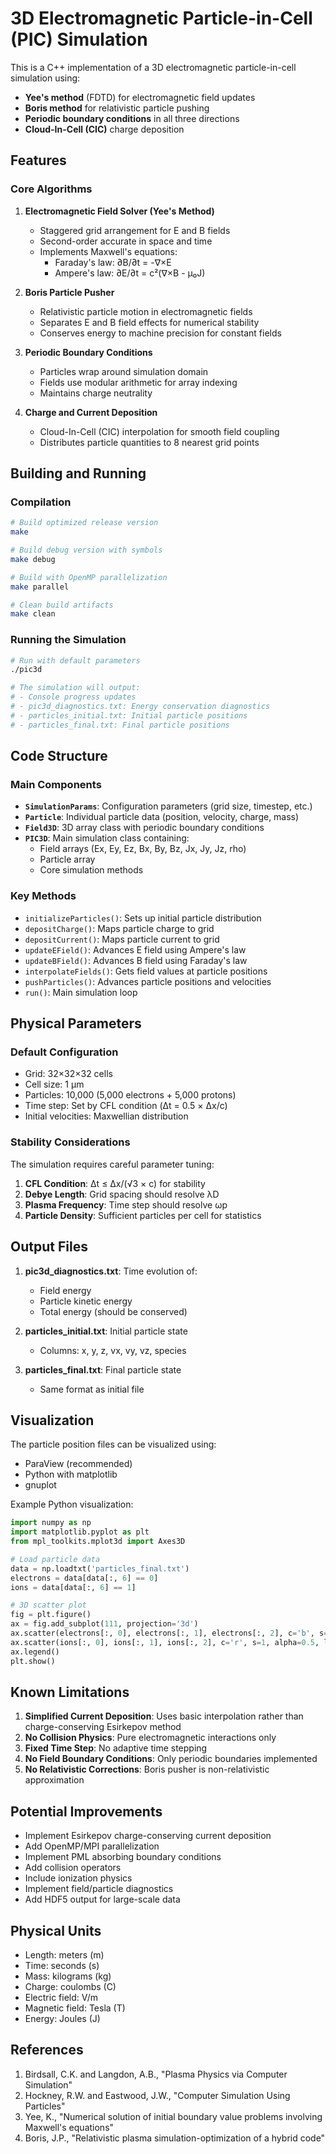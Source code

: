 # 3D Electromagnetic Particle-in-Cell (PIC) Simulation

This is a C++ implementation of a 3D electromagnetic particle-in-cell simulation using:
- **Yee's method** (FDTD) for electromagnetic field updates
- **Boris method** for relativistic particle pushing
- **Periodic boundary conditions** in all three directions
- **Cloud-In-Cell (CIC)** charge deposition

## Features

### Core Algorithms

1. **Electromagnetic Field Solver (Yee's Method)**
   - Staggered grid arrangement for E and B fields
   - Second-order accurate in space and time
   - Implements Maxwell's equations:
     - Faraday's law: ∂B/∂t = -∇×E
     - Ampere's law: ∂E/∂t = c²(∇×B - μ₀J)

2. **Boris Particle Pusher**
   - Relativistic particle motion in electromagnetic fields
   - Separates E and B field effects for numerical stability
   - Conserves energy to machine precision for constant fields

3. **Periodic Boundary Conditions**
   - Particles wrap around simulation domain
   - Fields use modular arithmetic for array indexing
   - Maintains charge neutrality

4. **Charge and Current Deposition**
   - Cloud-In-Cell (CIC) interpolation for smooth field coupling
   - Distributes particle quantities to 8 nearest grid points

## Building and Running

### Compilation

```bash
# Build optimized release version
make

# Build debug version with symbols
make debug

# Build with OpenMP parallelization
make parallel

# Clean build artifacts
make clean
```

### Running the Simulation

```bash
# Run with default parameters
./pic3d

# The simulation will output:
# - Console progress updates
# - pic3d_diagnostics.txt: Energy conservation diagnostics
# - particles_initial.txt: Initial particle positions
# - particles_final.txt: Final particle positions
```

## Code Structure

### Main Components

- **`SimulationParams`**: Configuration parameters (grid size, timestep, etc.)
- **`Particle`**: Individual particle data (position, velocity, charge, mass)
- **`Field3D`**: 3D array class with periodic boundary conditions
- **`PIC3D`**: Main simulation class containing:
  - Field arrays (Ex, Ey, Ez, Bx, By, Bz, Jx, Jy, Jz, rho)
  - Particle array
  - Core simulation methods

### Key Methods

- `initializeParticles()`: Sets up initial particle distribution
- `depositCharge()`: Maps particle charge to grid
- `depositCurrent()`: Maps particle current to grid
- `updateEField()`: Advances E field using Ampere's law
- `updateBField()`: Advances B field using Faraday's law
- `interpolateFields()`: Gets field values at particle positions
- `pushParticles()`: Advances particle positions and velocities
- `run()`: Main simulation loop

## Physical Parameters

### Default Configuration
- Grid: 32×32×32 cells
- Cell size: 1 μm
- Particles: 10,000 (5,000 electrons + 5,000 protons)
- Time step: Set by CFL condition (Δt = 0.5 × Δx/c)
- Initial velocities: Maxwellian distribution

### Stability Considerations

The simulation requires careful parameter tuning:
1. **CFL Condition**: Δt ≤ Δx/(√3 × c) for stability
2. **Debye Length**: Grid spacing should resolve λD
3. **Plasma Frequency**: Time step should resolve ωp
4. **Particle Density**: Sufficient particles per cell for statistics

## Output Files

1. **pic3d_diagnostics.txt**: Time evolution of:
   - Field energy
   - Particle kinetic energy
   - Total energy (should be conserved)

2. **particles_initial.txt**: Initial particle state
   - Columns: x, y, z, vx, vy, vz, species

3. **particles_final.txt**: Final particle state
   - Same format as initial file

## Visualization

The particle position files can be visualized using:
- ParaView (recommended)
- Python with matplotlib
- gnuplot

Example Python visualization:
```python
import numpy as np
import matplotlib.pyplot as plt
from mpl_toolkits.mplot3d import Axes3D

# Load particle data
data = np.loadtxt('particles_final.txt')
electrons = data[data[:, 6] == 0]
ions = data[data[:, 6] == 1]

# 3D scatter plot
fig = plt.figure()
ax = fig.add_subplot(111, projection='3d')
ax.scatter(electrons[:, 0], electrons[:, 1], electrons[:, 2], c='b', s=1, alpha=0.5, label='Electrons')
ax.scatter(ions[:, 0], ions[:, 1], ions[:, 2], c='r', s=1, alpha=0.5, label='Ions')
ax.legend()
plt.show()
```

## Known Limitations

1. **Simplified Current Deposition**: Uses basic interpolation rather than charge-conserving Esirkepov method
2. **No Collision Physics**: Pure electromagnetic interactions only
3. **Fixed Time Step**: No adaptive time stepping
4. **No Field Boundary Conditions**: Only periodic boundaries implemented
5. **No Relativistic Corrections**: Boris pusher is non-relativistic approximation

## Potential Improvements

- Implement Esirkepov charge-conserving current deposition
- Add OpenMP/MPI parallelization
- Implement PML absorbing boundary conditions
- Add collision operators
- Include ionization physics
- Implement field/particle diagnostics
- Add HDF5 output for large-scale data

## Physical Units

- Length: meters (m)
- Time: seconds (s)  
- Mass: kilograms (kg)
- Charge: coulombs (C)
- Electric field: V/m
- Magnetic field: Tesla (T)
- Energy: Joules (J)

## References

1. Birdsall, C.K. and Langdon, A.B., "Plasma Physics via Computer Simulation"
2. Hockney, R.W. and Eastwood, J.W., "Computer Simulation Using Particles"
3. Yee, K., "Numerical solution of initial boundary value problems involving Maxwell's equations"
4. Boris, J.P., "Relativistic plasma simulation-optimization of a hybrid code"
